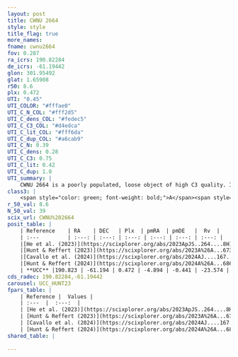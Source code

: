 ```yaml
---
layout: post
title: CWNU 2664
style: style
title_flag: true
more_names: 
fname: cwnu2664
fov: 0.287
ra_icrs: 190.82284
de_icrs: -61.19442
glon: 301.95492
glat: 1.65908
r50: 8.6
plx: 0.472
UTI: "0.45"
UTI_COLOR: "#fffae0"
UTI_C_N_COL: "#fff2d5"
UTI_C_dens_COL: "#fedec5"
UTI_C_C3_COL: "#d4edca"
UTI_C_lit_COL: "#fff6da"
UTI_C_dup_COL: "#a6cab9"
UTI_C_N: 0.39
UTI_C_dens: 0.28
UTI_C_C3: 0.75
UTI_C_lit: 0.42
UTI_C_dup: 1.0
UTI_summary: |
    CWNU 2664 is a poorly populated, loose object of high C3 quality. It was recently reported in the literature.
class3: |
    <span style="color: green; font-weight: bold;">A</span><span style="color: #FFC300; font-weight: bold;">B</span>
r_50_val: 8.6
N_50_val: 39
scix_url: CWNU%202664
posit_table: |
    | Reference    | RA    | DEC   | Plx  | pmRA  | pmDE   |  Rv  |
    | :---         | :---: | :---: | :---: | :---: | :---: | :---: |
    |[He et al. (2023)](https://scixplorer.org/abs/2023ApJS..264....8H) | 190.839 | -61.187 | 0.469 | -4.892 | -0.46 | -- |
    |[Hunt & Reffert (2023)](https://scixplorer.org/abs/2023A%26A...673A.114H) | 190.789 | -61.166 | 0.466 | -4.912 | -0.486 | -23.582 |
    |[Cavallo et al. (2024)](https://scixplorer.org/abs/2024AJ....167...12C) | 190.855 | -61.183 | 0.465 | -- | -- | -- |
    |[Hunt & Reffert (2024)](https://scixplorer.org/abs/2024A%26A...686A..42H) | 190.789 | -61.166 | 0.466 | -4.912 | -0.486 | -23.582 |
    | **UCC** |190.823 | -61.194 | 0.472 | -4.894 | -0.441 | -23.574 | 
cds_radec: 190.82284,-61.19442
carousel: UCC_HUNT23
fpars_table: |
    | Reference |  Values |
    | :---  |  :---:  |
    | [He et al. (2023)](https://scixplorer.org/abs/2023ApJS..264....8H) | `A0=2.0, m-M=11.5, logAge=7.3` |
    | [Hunt & Reffert (2023)](https://scixplorer.org/abs/2023A%26A...673A.114H) | `AV50=1.647, diffAV50=2.323, MOD50=11.435, logAge50=7.564` |
    | [Cavallo et al. (2024)](https://scixplorer.org/abs/2024AJ....167...12C) | `AV50=2.16, dMod50=11.29, logAge50=7.98, [Fe/H]50=-0.28` |
    | [Hunt & Reffert (2024)](https://scixplorer.org/abs/2024A%26A...686A..42H) | `MassJ=268.069` |
shared_table: |
    
---
```

